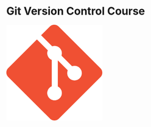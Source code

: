 # Git Version Control Course

<img align="center" title="Git" alt="Ging" width="50%" src="Git.png" />
